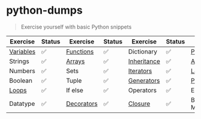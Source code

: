 # python-dumps
> Exercise yourself with basic Python snippets

| Exercise       | Status             | Exercise       | Status             | Exercise       | Status             | Exercise       | Status             |
| -------------- | ---------          | -------------- | ---------          | -------------- | ---------          | -------------- | ---------          |
| [Variables](https://github.com/prashanth-sams/python-dumps/tree/master/variables)      | :white_check_mark: | [Functions](https://github.com/prashanth-sams/python-dumps/tree/master/functions)      | :white_check_mark: | Dictionary     | :white_check_mark: | [Pytest](https://github.com/prashanth-sams/python-dumps/tree/master/pytest)         | :white_check_mark: |
| Strings        | :white_check_mark: | [Arrays](https://github.com/prashanth-sams/python-dumps/tree/master/arrays)         | :white_check_mark: | [Inheritance](https://github.com/prashanth-sams/python-dumps/tree/master/inheritance)    | :white_check_mark: | [Abstraction](https://github.com/prashanth-sams/python-dumps/tree/master/abstraction)    | :white_check_mark: |
| Numbers        | :white_check_mark: | Sets           | :white_check_mark: | [Iterators](https://github.com/prashanth-sams/python-dumps/tree/master/iterators)      | :white_check_mark: | [Lambda](https://github.com/prashanth-sams/python-dumps/tree/master/lambda)         | :white_check_mark: |
| Boolean        | :white_check_mark: | Tuple          | :white_check_mark: | [Generators](https://github.com/prashanth-sams/python-dumps/tree/master/yield%20generator)     | :white_check_mark: | [Projects](https://github.com/prashanth-sams/python-dumps/tree/master/projects)       | :white_check_mark: |
| [Loops](https://github.com/prashanth-sams/python-dumps/tree/master/loop)          | :white_check_mark: | If else        | :white_check_mark: | Operators      | :white_check_mark: | Exception      | :white_check_mark: |
| Datatype       | :white_check_mark: | [Decorators](https://github.com/prashanth-sams/python-dumps/tree/master/decorators)     | :white_check_mark: | [Closure](https://github.com/prashanth-sams/python-dumps/tree/master/closure)        | :white_check_mark: | Built-in Methods        | :white_check_mark: |

